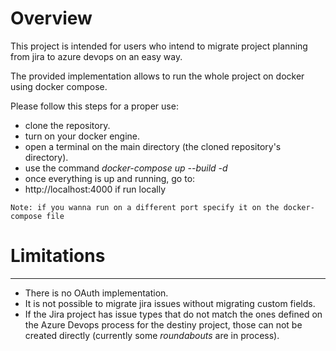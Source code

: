 # Overview

This project is intended for users who intend to migrate project planning from jira to azure devops on an easy way.

The provided implementation allows to run the whole project on docker using docker compose.

Please follow this steps for a proper use:

- clone the repository.
- turn on your docker engine.
- open a terminal on the main directory (the cloned repository's directory).
- use the command _docker-compose up --build -d_
- once everything is up and running, go to:
- http://localhost:4000 if run locally

```
Note: if you wanna run on a different port specify it on the docker-compose file
```

# Limitations

---

- There is no OAuth implementation.
- It is not possible to migrate jira issues without migrating custom fields.
- If the Jira project has issue types that do not match the ones defined on the Azure Devops process for the destiny project, those can not be created directly (currently some _roundabouts_ are in process).
